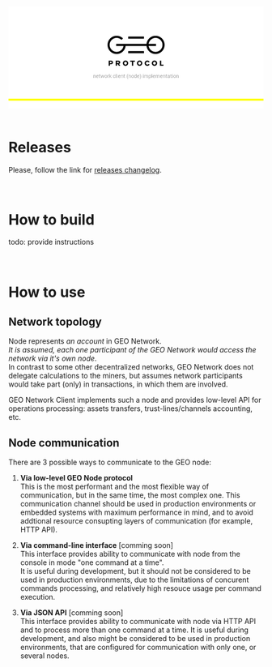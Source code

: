 ![Logo](https://github.com/GEO-Protocol/Press-Kit/blob/master/client/repo-header.png)
<br/>
<br/>

# Releases
Please, follow the link for [releases changelog](https://github.com/GEO-Protocol/GEO-network-client/blob/develop/RELEASES.md).
<br/>
<br/>
<br/>

# How to build
todo: provide instructions
<br/>
<br/>
<br/>

# How to use
## Network topology
Node represents _an account_ in GEO Network. <br/>
_It is assumed, each one participant of the GEO Network would access the network via it's own node_. <br/>
In contrast to some other decentralized networks, GEO Network does not delegate calculations to the miners, 
but assumes network participants would take part (only) in transactions, in which them are involved.

GEO Network Client implements such a node and provides low-level API 
for operations processing: assets transfers, trust-lines/channels accounting, etc.

## Node communication
There are 3 possible ways to communicate to the GEO node:
1. **Via low-level GEO Node protocol** <br/>
This is the most performant and the most flexible way of communication, but in the same time, the most complex one.
This communication channel should be used in production environments or embedded systems 
with maximum performance in mind, and to avoid addtional resource consupting layers of communication (for example, HTTP API).

1. **Via command-line interface** [comming soon] <br/> 
This interface provides ability to communicate with node from the console in mode "one command at a time". </br>
It is useful during development, but it should not be considered to be used in production environments, 
due to the limitations of concurent commands processing, and relatively high resouce usage per command execution.

1. **Via JSON API** [comming soon] <br/>
This interface provides ability to communicate with node via HTTP API and to process more than one command at a time. 
It is useful during development, and also might be considered to be used in production environments, 
that are configured for communication with only one, or several nodes.
